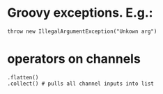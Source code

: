 # Groovy exceptions. E.g.:
```{nextflow}
throw new IllegalArgumentException("Unkown arg")
```

# operators on channels
```{nextflow}
.flatten()
.collect() # pulls all channel inputs into list

```
